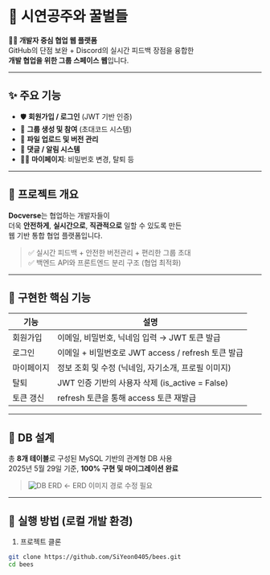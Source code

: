 # 🐝 시연공주와 꿀벌들

**👩‍💻 개발자 중심 협업 웹 플랫폼**  
GitHub의 단점 보완 + Discord의 실시간 피드백 장점을 융합한  
**개발 협업을 위한 그룹 스페이스 웹**입니다.

---

## ✨ 주요 기능

- 🛡 **회원가입 / 로그인** (JWT 기반 인증)
- 🔗 **그룹 생성 및 참여** (초대코드 시스템)
- 📁 **파일 업로드 및 버전 관리**
- 💬 **댓글 / 알림 시스템**
- 🧑‍💼 **마이페이지**: 비밀번호 변경, 탈퇴 등

---

## 📌 프로젝트 개요

**Docverse**는 협업하는 개발자들이  
더욱 **안전하게**, **실시간으로**, **직관적으로** 일할 수 있도록 만든  
웹 기반 통합 협업 플랫폼입니다.

> ✅ 실시간 피드백 + 안전한 버전관리 + 편리한 그룹 초대  
> ✅ 백엔드 API와 프론트엔드 분리 구조 (협업 최적화)

---

## 🧪 구현한 핵심 기능

| 기능       | 설명                                                  |
|------------|-------------------------------------------------------|
| 회원가입   | 이메일, 비밀번호, 닉네임 입력 → JWT 토큰 발급        |
| 로그인     | 이메일 + 비밀번호로 JWT access / refresh 토큰 발급   |
| 마이페이지 | 정보 조회 및 수정 (닉네임, 자기소개, 프로필 이미지)   |
| 탈퇴       | JWT 인증 기반의 사용자 삭제 (is_active = False)      |
| 토큰 갱신  | refresh 토큰을 통해 access 토큰 재발급               |

---

## 🧩 DB 설계

총 **8개 테이블**로 구성된 MySQL 기반의 관계형 DB 사용  
2025년 5월 29일 기준, **100% 구현 및 마이그레이션 완료**

> ![DB ERD](./docs/db_schema.png) ← ERD 이미지 경로 수정 필요

---

## 🐳 실행 방법 (로컬 개발 환경)

1. 프로젝트 클론  
```bash
git clone https://github.com/SiYeon0405/bees.git
cd bees
